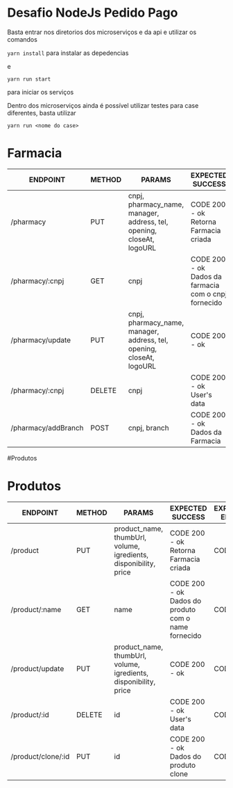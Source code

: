 # Desafio NodeJs Pedido Pago

Basta entrar nos diretorios dos microserviços e da api e utilizar os comandos

`yarn install`
para instalar as depedencias

e

`yarn run start`

para iniciar os serviços

Dentro dos microserviços ainda é possível utilizar testes para case diferentes, basta utilizar 

`yarn run <nome do case>`



# Farmacia

ENDPOINT | METHOD | PARAMS | EXPECTED SUCCESS | EXPECTED ERROR
---------|--------|--------|------------------|---------------|
/pharmacy | PUT | cnpj, pharmacy_name, manager, address, tel, opening, closeAt, logoURL | CODE 200 - ok Retorna Farmacia criada | CODE 500
/pharmacy/:cnpj| GET | cnpj | CODE 200 - ok Dados da farmacia com o cnpj fornecido | CODE 500
/pharmacy/update | PUT | cnpj, pharmacy_name, manager, address, tel, opening, closeAt, logoURL | CODE 200 - ok | CODE 500
/pharmacy/:cnpj | DELETE | cnpj | CODE 200 - ok User's data | CODE 500
/pharmacy/addBranch | POST | cnpj, branch | CODE 200 - ok Dados da Farmacia| CODE 500

#Produtos

# Produtos

ENDPOINT | METHOD | PARAMS | EXPECTED SUCCESS | EXPECTED ERROR
---------|--------|--------|------------------|---------------|
/product | PUT | product_name, thumbUrl, volume, igredients, disponibility, price | CODE 200 - ok Retorna Farmacia criada | CODE 500
/product/:name| GET | name | CODE 200 - ok Dados do produto com o name fornecido | CODE 500
/product/update | PUT | product_name, thumbUrl, volume, igredients, disponibility, price | CODE 200 - ok | CODE 500
/product/:id | DELETE | id | CODE 200 - ok User's data | CODE 500
/product/clone/:id | PUT | id | CODE 200 - ok Dados do produto clone| CODE 500

